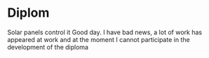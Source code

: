 # Diplom
Solar panels control it
Good day. I have bad news, a lot of work has appeared at work and at the moment I cannot participate in the development of the diploma
